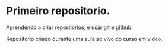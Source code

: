 # Primeiro repositorio.
 Aprendendo a criar repositorios, e usar git e github.

 Repositorio criado durante uma aula ao vivo do curso em video.


 
